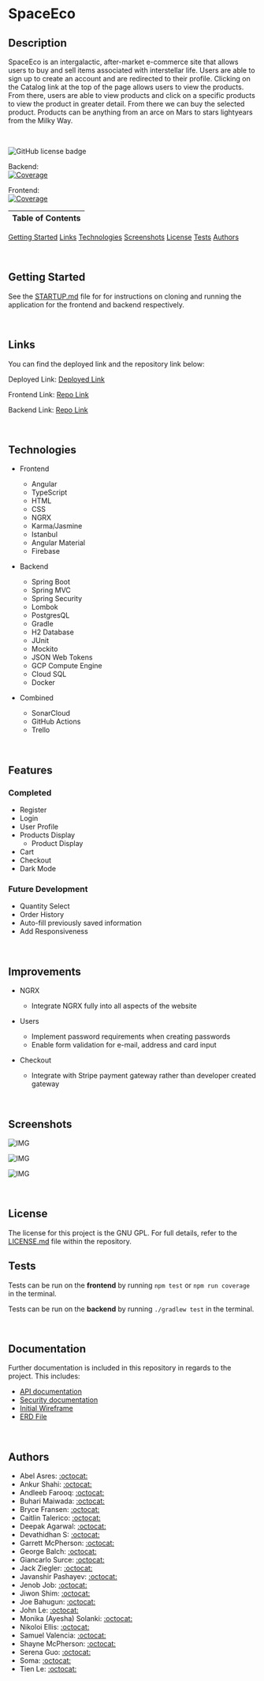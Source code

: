 # SpaceEco

## Description

SpaceEco is an intergalactic, after-market e-commerce site that allows users to buy and sell items associated with interstellar life. Users are able to sign up to create an account and are redirected to their profile. Clicking on the Catalog link at the top of the page allows users to view the products. From there, users are able to view products and click on a specific products to view the product in greater detail. From there we can buy the selected product. Products can be anything from an arce on Mars to stars lightyears from the Milky Way.

<br />

![GitHub license badge](https://img.shields.io/badge/license-GNU%20GPL-orange)

Backend: <br />
[![Coverage](https://sonarcloud.io/api/project_badges/measure?project=Revature-SpaceEco_spaceeco-backend&metric=coverage)](https://sonarcloud.io/summary/new_code?id=Revature-SpaceEco_spaceeco-backend)

Frontend: <br />
[![Coverage](https://sonarcloud.io/api/project_badges/measure?project=Revature-SpaceEco_spaceeco-frontend&metric=coverage)](https://sonarcloud.io/summary/new_code?id=Revature-SpaceEco_spaceeco-frontend)

Table of Contents |
----------------- |
[Getting Started](#Getting-Started)
[Links](#Links)
[Technologies](#Technologies)
[Screenshots](#Screenshots)
[License](#License)
[Tests](#Tests)
[Authors](#Authors)

<br />

## Getting Started

See the [STARTUP.md](https://github.com/Revature-SpaceEco/spaceeco-documentation/blob/main/STARTUP.md) file for for instructions on cloning and running the application for the frontend and backend respectively.

<br />

## Links

You can find the deployed link and the repository link below:

Deployed Link: [Deployed Link](https://spaceecofinal.web.app/)

Frontend Link: [Repo Link](https://github.com/Revature-SpaceEco/spaceeco-frontend)

Backend Link: [Repo Link](https://github.com/Revature-SpaceEco/spaceeco-backend)

<br />

## Technologies

-  Frontend
   -  Angular
   -  TypeScript
   -  HTML
   -  CSS
   -  NGRX
   -  Karma/Jasmine
   -  Istanbul
   -  Angular Material
   -  Firebase

-  Backend
   -  Spring Boot
   -  Spring MVC
   -  Spring Security
   -  Lombok
   -  PostgresQL
   -  Gradle
   -  H2 Database
   -  JUnit
   -  Mockito
   -  JSON Web Tokens
   -  GCP Compute Engine
   -  Cloud SQL
   -  Docker

-  Combined
   -  SonarCloud
   -  GitHub Actions
   -  Trello

<br />

## Features

### Completed

- Register
- Login
- User Profile
- Products Display
  - Product Display
- Cart
- Checkout
- Dark Mode

### Future Development

- Quantity Select
- Order History
- Auto-fill previously saved information
- Add Responsiveness

<br />

## Improvements

- NGRX
  - Integrate NGRX fully into all aspects of the website

- Users
  - Implement password requirements when creating passwords
  - Enable form validation for e-mail, address and card input

- Checkout
  - Integrate with Stripe payment gateway rather than developer created gateway

<br />

## Screenshots

![IMG](https://github.com/Revature-SpaceEco/spaceeco-documentation/blob/main/screenshots/RegisterPage.PNG)

![IMG](https://github.com/Revature-SpaceEco/spaceeco-documentation/blob/main/screenshots/LoginPage.PNG)

![IMG](https://github.com/Revature-SpaceEco/spaceeco-documentation/blob/main/screenshots/CartPage.PNG)

<br />

## License

The license for this project is the GNU GPL. For full details, refer to the [LICENSE.md](https://github.com/Revature-SpaceEco/spaceeco-documentation/blob/main/LICENSE.md) file within the repository.

## Tests

Tests can be run on the **frontend** by running `npm test` or `npm run coverage` in the terminal.

Tests can be run on the **backend** by running `./gradlew test` in the terminal.

<br />

## Documentation

Further documentation is included in this repository in regards to the project. This includes:

-  [API documentation](https://github.com/Revature-SpaceEco/spaceeco-documentation/blob/main/Endpoints/API.md)
-  [Security documentation](https://github.com/Revature-SpaceEco/spaceeco-documentation/blob/main/SECURITY.md)
-  [Initial Wireframe](https://github.com/Revature-SpaceEco/spaceeco-documentation/blob/main/Space_Eco_Wireframe.pdf)
-  [ERD File](https://github.com/Revature-SpaceEco/spaceeco-documentation/blob/main/Space_Eco_ERD.PNG)

<br />

## Authors

-  Abel Asres: [:octocat:](https://github.com/abelAsres)
-  Ankur Shahi: [:octocat:](https://github.com/ankurshahi80)
-  Andleeb Farooq: [:octocat:](https://github.com/cerafinn)
-  Buhari Maiwada: [:octocat:](https://github.com/Bsoftmaewada)
-  Bryce Fransen: [:octocat:](https://github.com/bryce-f)
-  Caitlin Talerico: [:octocat:](https://github.com/cait-tal)
-  Deepak Agarwal: [:octocat:](https://github.com/dennisagarwal)
-  Devathidhan S: [:octocat:](https://github.com/DevaGitLearner)
-  Garrett McPherson: [:octocat:](https://github.com/akalink)
-  George Balch: [:octocat:](https://github.com/polydin)
-  Giancarlo Surce: [:octocat:](https://github.com/Gizu007)
-  Jack Ziegler: [:octocat:](https://github.com/wumby)
-  Javanshir Pashayev: [:octocat:](https://github.com/jpashayev)
-  Jenob Job: [:octocat:](https://github.com/jenobpj)
-  Jiwon Shim: [:octocat:](https://github.com/jshim0209)
-  Joe Bahugun: [:octocat:](https://github.com/jbahugun)
-  John Le: [:octocat:](https://github.com/kh-nguyen-le)
-  Monika (Ayesha) Solanki: [:octocat:](https://github.com/Ayesha231294)
-  Nikoloi Ellis: [:octocat:](https://github.com/nikoloi-ellis)
-  Samuel Valencia: [:octocat:](https://github.com/SamuelVZ)
-  Shayne McPherson: [:octocat:](https://github.com/shaynemcp)
-  Serena Guo: [:octocat:](https://github.com/siyanguo)
-  Soma: [:octocat:](https://github.com/soma-jan)
-  Tien Le: [:octocat:](https://github.com/tientle84)
